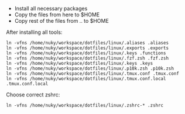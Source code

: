 * Install all necessary packages
* Copy the files from here to $HOME
* Copy rest of the files from .. to $HOME

After installing all tools:

```shell
ln -vfns /home/nuky/workspace/dotfiles/linux/.aliases .aliases
ln -vfns /home/nuky/workspace/dotfiles/linux/.exports .exports
ln -vfns /home/nuky/workspace/dotfiles/linux/.keys .functions
ln -vfns /home/nuky/workspace/dotfiles/linux/.fzf.zsh .fzf.zsh
ln -vfns /home/nuky/workspace/dotfiles/linux/.keys .keys
ln -vfns /home/nuky/workspace/dotfiles/linux/.p10k.zsh .p10k.zsh
ln -vfns /home/nuky/workspace/dotfiles/linux/.tmux.conf .tmux.conf
ln -vfns /home/nuky/workspace/dotfiles/linux/.tmux.conf.local .tmux.conf.local
```

Choose correct zshrc:

```shell
ln -vfns /home/nuky/workspace/dotfiles/linux/.zshrc-* .zshrc
```